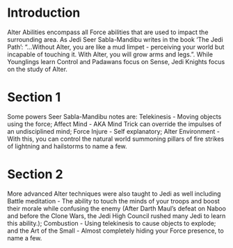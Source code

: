 # Introduction

Alter Abilities encompass all Force abilities that are used to impact the surrounding area.
As Jedi Seer Sabla-Mandibu writes in the book ‘The Jedi Path’: “...Without Alter, you are like a mud limpet - perceiving your world but incapable of touching it.
With Alter, you will grow arms and legs.”.
While Younglings learn Control and Padawans focus on Sense, Jedi Knights focus on the study of Alter.

# Section 1

Some powers Seer Sabla-Mandibu notes are: Telekinesis - Moving objects using the force; Affect Mind - AKA Mind Trick can override the impulses of an undisciplined mind; Force Injure - Self explanatory; Alter Environment - With this, you can control the natural world summoning pillars of fire strikes of lightning and hailstorms to name a few.

# Section 2

More advanced Alter techniques were also taught to Jedi as well including Battle meditation - The ability to touch the minds of your troops and boost their morale while confusing the enemy (After Darth Maul’s defeat on Naboo and before the Clone Wars, the Jedi High Council rushed many Jedi to learn this ability.); Combustion - Using telekinesis to cause objects to explode; and the Art of the Small -  Almost completely hiding your Force presence, to name a few.
